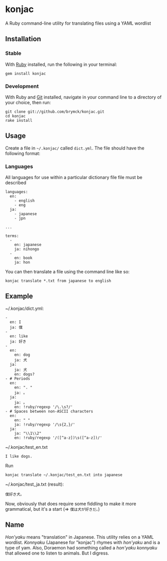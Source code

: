 konjac
======

A Ruby command-line utility for translating files using a YAML wordlist

Installation
------------

### Stable

With [Ruby](http://www.ruby-lang.org/en/downloads/) installed, run the
following in your terminal:

    gem install konjac

### Development

With Ruby and [Git](http://help.github.com/set-up-git-redirect) installed,
navigate in your command line to a directory of your choice, then run:

    git clone git://github.com/brymck/konjac.git
    cd konjac
    rake install

Usage
-----

Create a file in `~/.konjac/` called `dict.yml`. The file should have the
following format:

### Languages

All languages for use within a particular dictionary file file must be described

    languages:
      en:
        - english
        - eng
      ja:
        - japanese
        - jpn

    ...

    terms:
      -
        en: japanese
        ja: nihongo
      -
        en: book
        ja: hon

You can then translate a file using the command line like so:

    konjac translate *.txt from japanese to english


Example
-------

~/.konjac/dict.yml:

    -
      en: I
      ja: 僕
    -
      en: like
      ja: 好き
    -
      en:
        en: dog
        ja: 犬
      ja:
        ja: 犬
        en: dogs?
    - # Periods
      en:
        en: ". "
        ja: 。
      ja:
        ja: 。
        en: !ruby/regexp '/\.\s?/'
    - # Spaces between non-ASCII characters
      en:
        en: " "
        ja: !ruby/regexp '/\s{2,}/'
      ja:
        ja: "\\1\\2"
        en: !ruby/regexp '/([^a-z])\s([^a-z])/'

~/.konjac/test_en.txt

    I like dogs.

Run

    konjac translate ~/.konjac/test_en.txt into japanese

~/.konjac/test_ja.txt (result):

    僕好き犬。

Now, obviously that does require some fiddling to make it more grammatical, but
it's a start (=> `僕は犬が好きだ。`)

Name
----

*Hon'yaku* means "translation" in Japanese. This utility relies on a YAML
wordlist. *Konnyaku* (Japanese for "konjac") rhymes with *hon'yaku* and is a
type of yam. Also, Doraemon had something called a *hon'yaku konnyaku* that
allowed one to listen to animals. But I digress.

